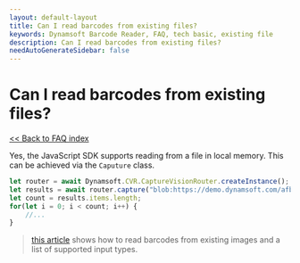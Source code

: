 ```yaml
---
layout: default-layout
title: Can I read barcodes from existing files?
keywords: Dynamsoft Barcode Reader, FAQ, tech basic, existing file
description: Can I read barcodes from existing files?
needAutoGenerateSidebar: false
---
```


# Can I read barcodes from existing files?

[<< Back to FAQ index](index.md)

Yes, the JavaScript SDK supports reading from a file in local memory. This can be achieved via the `Caputure` class.

```javascript
let router = await Dynamsoft.CVR.CaptureVisionRouter.createInstance();
let results = await router.capture("blob:https://demo.dynamsoft.com/afb84bd2-e8cb-4b96-92b6-36dc89783692", "ReadSingleBarcode");
let count = results.items.length;
for(let i = 0; i < count; i++) {
    //...
}

```

> [this article](https://www.dynamsoft.com/capture-vision/docs/web/programming/javascript/api-reference/capture-vision-router/single-image-processing.html?product=dbr&lang=javascript) shows how to read barcodes from existing images and a list of supported input types.
